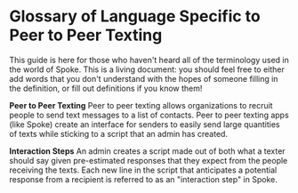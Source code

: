 # Glossary of Language Specific to Peer to Peer Texting

This guide is here for those who haven't heard all of the terminology used in the world of Spoke. This is a living document: you should feel free to either add words that you don't understand with the hopes of someone filling in the definition, or fill out definitions if you know them!

**Peer to Peer Texting**
Peer to peer texting allows organizations to recruit people to send text messages to a list of contacts. Peer to peer texting apps (like Spoke) create an interface for senders to easily send large quantities of texts while sticking to a script that an admin has created.

**Interaction Steps**
An admin creates a script made out of both what a texter should say given pre-estimated responses that they expect from the people receiving the texts. Each new line in the script that anticipates a potential response from a recipient is referred to as an "interaction step" in Spoke.
